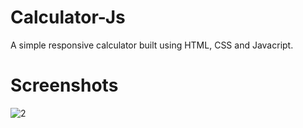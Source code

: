 # Calculator-Js
A simple responsive calculator built using HTML, CSS and Javacript.

# Screenshots

![2](https://user-images.githubusercontent.com/42086563/198363118-8a48cbb4-b135-4ecb-84e8-d55e229573b8.png)
